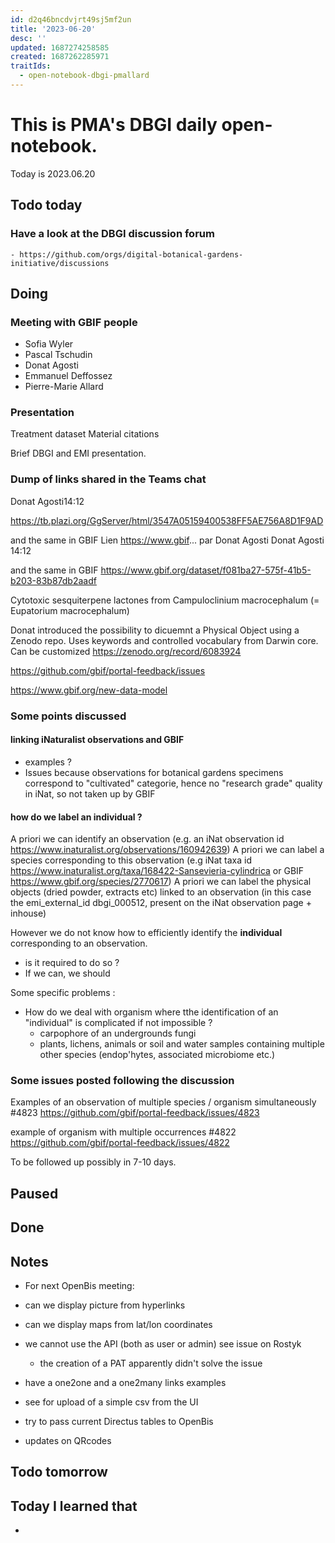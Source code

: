 ```yaml
---
id: d2q46bncdvjrt49sj5mf2un
title: '2023-06-20'
desc: ''
updated: 1687274258585
created: 1687262285971
traitIds:
  - open-notebook-dbgi-pmallard
---
```



# This is PMA's DBGI daily open-notebook.

Today is 2023.06.20

## Todo today

### Have a look at the DBGI discussion forum
    - https://github.com/orgs/digital-botanical-gardens-initiative/discussions
###
###

## Doing

### Meeting with GBIF people

- Sofia Wyler
- Pascal Tschudin
- Donat Agosti
- Emmanuel Deffossez
- Pierre-Marie Allard


### Presentation 

Treatment dataset
Material citations

Brief DBGI and EMI presentation.

### Dump of links shared in the Teams chat

Donat Agosti14:12

https://tb.plazi.org/GgServer/html/3547A05159400538FF5AE756A8D1F9AD

and the same in GBIF Lien https://www.gbif... par Donat Agosti
Donat Agosti
14:12

and the same in GBIF https://www.gbif.org/dataset/f081ba27-575f-41b5-b203-83b87db2aadf

Cytotoxic sesquiterpene lactones from Campuloclinium macrocephalum (= Eupatorium macrocephalum)


Donat introduced the possibility to dicuemnt a Physical Object using a Zenodo repo.
Uses keywords and controlled vocabulary from Darwin core. Can be customized
https://zenodo.org/record/6083924


https://github.com/gbif/portal-feedback/issues


https://www.gbif.org/new-data-model


### Some points discussed

#### linking iNaturalist observations and GBIF

- examples ?
- Issues because observations for botanical gardens specimens correspond to "cultivated" categorie, hence no "research grade" quality in iNat, so not taken up by GBIF

#### how do we label an individual ?

A priori we can identify an observation (e.g. an iNat observation id https://www.inaturalist.org/observations/160942639)
A priori we can label a species corresponding to this observation (e.g iNat taxa id https://www.inaturalist.org/taxa/168422-Sansevieria-cylindrica or GBIF https://www.gbif.org/species/2770617)
A priori we can label the physical objects (dried powder, extracts etc) linked to an observation (in this case the emi_external_id dbgi_000512, present on the iNat observation page + inhouse)

However we do not know how to efficiently identify the **individual** corresponding to an observation.

- is it required to do so ?
- If we can, we should 

Some specific problems : 

- How do we deal with organism where tthe identification of an "individual" is complicated if not impossible ?
  - carpophore of an undergrounds fungi
  - plants, lichens, animals or soil and water samples containing multiple other species (endop'hytes, associated microbiome etc.)


### Some issues posted following the discussion


Examples of an observation of multiple species / organism simultaneously #4823
https://github.com/gbif/portal-feedback/issues/4823

example of organism with multiple occurrences #4822
https://github.com/gbif/portal-feedback/issues/4822

To be followed up possibly in 7-10 days.

## Paused

## Done

## Notes


- For next OpenBis meeting:

- can we display picture from hyperlinks
- can we display maps from lat/lon coordinates
- we cannot use the API (both as user or admin) see issue on Rostyk 
  - the creation of a PAT apparently didn't solve the issue
- have a one2one and a one2many links examples
- see for upload of a simple csv from the UI
- try to pass current Directus tables to OpenBis
- updates on QRcodes

## Todo tomorrow

###
###
###




## Today I learned that

-

